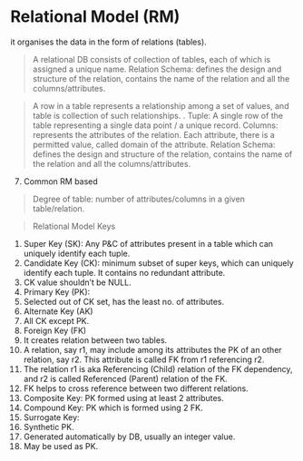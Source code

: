# Relational Model (RM)   
it organises the data in the form of relations (tables).   

> A relational DB consists of collection of tables, each of which is assigned a unique name.
> Relation Schema: defines the design and structure of the relation, contains the name of the relation and all the
columns/attributes.

> A row in a table represents a relationship among a set of values, and table is collection of such relationships.
>. Tuple: A single row of the table representing a single data point / a unique record.
>  Columns: represents the attributes of the relation. Each attribute, there is a permitted value, called domain of the
attribute.
> Relation Schema: defines the design and structure of the relation, contains the name of the relation and all the
columns/attributes.
7. Common RM based

> Degree of table: number of attributes/columns in a given table/relation.

> Relational Model Keys
1. Super Key (SK): Any P&C of attributes present in a table which can uniquely identify each tuple.
2. Candidate Key (CK): minimum subset of super keys, which can uniquely identify each tuple. It contains no
redundant attribute.
1. CK value shouldn’t be NULL.
3. Primary Key (PK):
1. Selected out of CK set, has the least no. of attributes.
4. Alternate Key (AK)
1. All CK except PK.
5. Foreign Key (FK)
1. It creates relation between two tables.
2. A relation, say r1, may include among its attributes the PK of an other relation, say r2. This attribute is called FK
from r1 referencing r2.
3. The relation r1 is aka Referencing (Child) relation of the FK dependency, and r2 is called Referenced (Parent)
relation of the FK.
4. FK helps to cross reference between two different relations.
6. Composite Key: PK formed using at least 2 attributes.
7. Compound Key: PK which is formed using 2 FK.
8. Surrogate Key:
1. Synthetic PK.
2. Generated automatically by DB, usually an integer value.
3. May be used as PK.  
